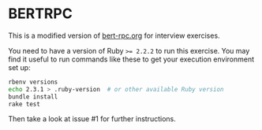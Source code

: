 BERTRPC
=======

This is a modified version of [bert-rpc.org](http://bert-rpc.org) for
interview exercises.

You need to have a version of Ruby `>= 2.2.2` to run this exercise.  You
may find it useful to run commands like these to get your execution
environment set up:

```bash
rbenv versions
echo 2.3.1 > .ruby-version  # or other available Ruby version
bundle install
rake test
```

Then take a look at issue #1 for further instructions.
